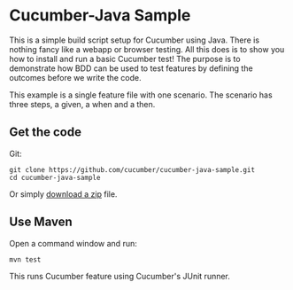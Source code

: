 # Cucumber-Java Sample

This is a simple build script setup for Cucumber using Java.
There is nothing fancy like a webapp or browser testing. All this does is to show you how
to install and run a basic Cucumber test! The purpose is to demonstrate how BDD can be used to test features by defining the outcomes before we write the code.

This example is a single feature file with one scenario. The scenario has three steps, a given, a when and a then. 


## Get the code

Git:

    git clone https://github.com/cucumber/cucumber-java-sample.git
    cd cucumber-java-sample



Or simply [download a zip](https://github.com/cucumber/cucumber-java-sample/archive/master.zip) file.

## Use Maven

Open a command window and run:

    mvn test

This runs Cucumber feature using Cucumber's JUnit runner. 







